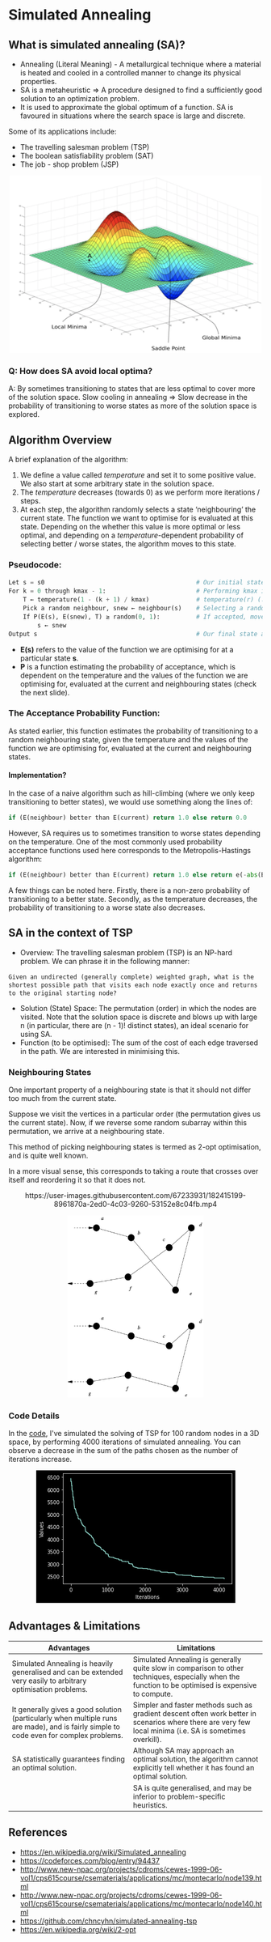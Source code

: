 # Simulated Annealing

## What is simulated annealing (SA)?

* Annealing (Literal Meaning) - A metallurgical technique where a material is heated and cooled in a controlled manner to change its physical properties.
* SA is a metaheuristic ⇒ A procedure designed to find a sufficiently good solution to an optimization problem.
* It is used to approximate the global optimum of a function. SA is favoured in situations where the search space is large and discrete.

Some of its applications include:
* The travelling salesman problem (TSP)
* The boolean satisfiability problem (SAT)
* The job - shop problem (JSP)

<p align ="center">
<img src="images/Optimal.png" width="500" height="350"/>
</p>

### Q: How does SA avoid local optima?

A: By sometimes transitioning to states that are less optimal to cover more of the solution space. 
Slow cooling in annealing ⇒ Slow decrease in the probability of transitioning to worse states as more of the solution space is explored.

## Algorithm Overview

A brief explanation of the algorithm:
1. We define a value called *temperature* and set it to some positive value. We also start at some arbitrary state in the solution space.
2. The *temperature* decreases (towards 0) as we perform more iterations / steps.
3. At each step, the algorithm randomly selects a state ‘neighbouring’ the current state. The function we want to optimise for is evaluated at this state. Depending on the whether this value is more optimal or less optimal, and depending on a *temperature*-dependent probability of selecting better / worse states, the algorithm moves to this state.

### Pseudocode:
```python
Let s = s0                                          # Our initial state.
For k = 0 through kmax - 1:                         # Performing kmax iterations.
    T ← temperature(1 - (k + 1) / kmax)             # temperature(r) (↓ w/ ↓ in r).
    Pick a random neighbour, snew ← neighbour(s)    # Selecting a random neighbouring state.
    If P(E(s), E(snew), T) ≥ random(0, 1):          # If accepted, move to this state.
        s ← snew
Output s                                            # Our final state after kmax iterations.
```

 - **E(s)** refers to the value of the function we are optimising for at a particular state **s**.
 - **P** is a function estimating the probability of acceptance, which is dependent on the temperature and the values of the function we are optimising for, evaluated at the current and neighbouring states (check the next slide).

### The Acceptance Probability Function:

As stated earlier, this function estimates the probability of transitioning to a random neighbouring state, given the temperature and the values of the function we are optimising for, evaluated at the current and neighbouring states.

#### Implementation?

In the case of a naive algorithm such as hill-climbing (where we only keep transitioning to better states), we would use something along the lines of:
```python
if (E(neighbour) better than E(current) return 1.0 else return 0.0
```

However,  SA requires us to sometimes transition to worse states depending on the temperature. One of the most commonly used probability acceptance functions used here corresponds to the Metropolis-Hastings algorithm:
```python
if (E(neighbour) better than E(current) return 1.0 else return e(-abs(E(neighbour) - E(current) / curTemp)
```
A few things can be noted here. Firstly, there is a non-zero probability of transitioning to a better state. Secondly, as the temperature decreases, the probability of transitioning to a worse state also decreases.

## SA in the context of TSP

* Overview: The travelling salesman problem (TSP) is an NP-hard problem. We can phrase it in the following manner: 
```
Given an undirected (generally complete) weighted graph, what is the shortest possible path that visits each node exactly once and returns to the original starting node?
```
* Solution (State) Space: The permutation (order) in which the nodes are visited. Note that the solution space is discrete and blows up with large n (in particular, there are (n - 1)! distinct states), an ideal scenario for using SA.
* Function (to be optimised): The sum of the cost of each edge traversed in the path. We are interested in minimising this.

### Neighbouring States

<p>One important property of a neighbouring state is that it should not differ too much from the current state.</p>

<p>Suppose we visit the vertices in a particular order (the permutation gives us the current state). Now, if we reverse some random subarray within this permutation, we arrive at a neighbouring state.</p>

<p>This method of picking neighbouring states is termed as 2-opt optimisation, and is quite well known.</p>


<p>In a more visual sense, this corresponds to taking a route that crosses over itself and reordering it so that it does not.</p>

<p align ="center">
https://user-images.githubusercontent.com/67233931/182415199-8961870a-2ed0-4c03-9260-53152e8c04fb.mp4
</p>

<p align ="center">
<img src="images/2-opt.png" width="270" height="360" style="background-color:white;"/>
</p>

### Code Details

In the [code](simulatedAnnealing.ipynb), I've simulated the solving of TSP for 100 random nodes in a 3D space, by performing 4000 iterations of simulated annealing. You can observe a decrease in the sum of the paths chosen as the number of iterations increase.

<p align ="center">
<img src="images/SA.png"/>
</p>

## Advantages & Limitations

| Advantages                                                                                                                             | Limitations                                                                                                                                               |
|----------------------------------------------------------------------------------------------------------------------------------------|-----------------------------------------------------------------------------------------------------------------------------------------------------------|
| Simulated Annealing is heavily generalised and can be extended very easily to arbitrary optimisation problems.                         | Simulated Annealing is generally quite slow in comparison to other techniques, especially when the function to be optimised is expensive to compute.      |
| It generally gives a good solution (particularly when multiple runs are made), and is fairly simple to code even for complex problems. | Simpler and faster methods such as gradient descent often work better in scenarios where there are very few local minima (i.e. SA is sometimes overkill). |
| SA statistically guarantees finding an optimal solution.                                                                               | Although SA may approach an optimal solution, the algorithm cannot explicitly tell whether it has found an optimal solution.                              |
|                                                                                                                                        | SA is quite generalised, and may be inferior to problem-specific heuristics.                                                                              |

## References

* https://en.wikipedia.org/wiki/Simulated_annealing
* https://codeforces.com/blog/entry/94437
* http://www.new-npac.org/projects/cdroms/cewes-1999-06-vol1/cps615course/csematerials/applications/mc/montecarlo/node139.html
* http://www.new-npac.org/projects/cdroms/cewes-1999-06-vol1/cps615course/csematerials/applications/mc/montecarlo/node140.html
* https://github.com/chncyhn/simulated-annealing-tsp
* https://en.wikipedia.org/wiki/2-opt
